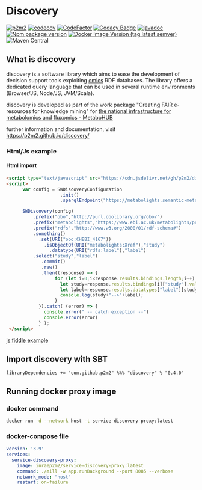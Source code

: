 # Discovery

[![p2m2](https://circleci.com/gh/p2m2/discovery.svg?style=shield)](https://app.circleci.com/pipelines/github/p2m2)
[![codecov](https://codecov.io/gh/p2m2/discovery/branch/develop/graph/badge.svg)](https://codecov.io/gh/p2m2/discovery)
[![CodeFactor](https://www.codefactor.io/repository/github/p2m2/discovery/badge)](https://www.codefactor.io/repository/github/p2m2/discovery)
[![Codacy Badge](https://app.codacy.com/project/badge/Grade/8d8ecb66f9ff4963a22efab3c693b629)](https://www.codacy.com/gh/p2m2/discovery/dashboard?utm_source=github.com&amp;utm_medium=referral&amp;utm_content=p2m2/discovery&amp;utm_campaign=Badge_Grade)
[![javadoc](https://javadoc.io/badge2/com.github.p2m2/discovery_2.13/javadoc.svg)](https://javadoc.io/doc/com.github.p2m2/discovery_2.13)
[![Npm package version](https://shields.io/npm/v/@p2m2/discovery)](https://www.npmjs.com/package/@p2m2/discovery)
[![Docker Image Version (tag latest semver)](https://img.shields.io/docker/automated/inraep2m2/service-discovery-proxy)](https://hub.docker.com/repository/docker/inraep2m2/service-discovery-proxy)
![Maven Central](https://img.shields.io/maven-central/v/com.github.p2m2/discovery_2.13)

## What is discovery

discovery is a software library which aims to ease the development of decision support tools
exploiting [omics](https://en.wikipedia.org/wiki/Multiomics) RDF databases.
The library offers a dedicated query language that can be used in several runtime environments (Browser/JS, Node/JS, JVM/Scala).

discovery is developed as part of the work package "Creating FAIR e-resources for knowledge mining" for [the
national infrastructure for metabolomics and fluxomics - MetaboHUB](https://www.metabohub.fr/home.html)

further information and documentation, visit https://p2m2.github.io/discovery/

### Html/Js example

#### Html import 

```html 
<script type="text/javascript" src="https://cdn.jsdelivr.net/gh/p2m2/discovery@develop/dist/discovery-web.min.js"> </script> 
<script>
      var config = SWDiscoveryConfiguration
                    .init()
                    .sparqlEndpoint("https://metabolights.semantic-metabolomics.fr/sparql");

      SWDiscovery(config)
          .prefix("obo","http://purl.obolibrary.org/obo/")
          .prefix("metabolights","https://www.ebi.ac.uk/metabolights/property#")
          .prefix("rdfs","http://www.w3.org/2000/01/rdf-schema#")
          .something()
            .set(URI("obo:CHEBI_4167"))
              .isObjectOf(URI("metabolights:Xref"),"study")
                .datatype(URI("rdfs:label"),"label")
          .select("study","label")
             .commit()
             .raw()
             .then((response) => {
                  for (let i=0;i<response.results.bindings.length;i++) {
                    let study=response.results.bindings[i]["study"].value;
                    let label=response.results.datatypes["label"][study][0].value; 
                    console.log(study+"-->"+label);
                  }
            }).catch( (error) => {
              console.error(" -- catch exception --")
              console.error(error)
            } );
 </script>
 ```

[js fiddle example](https://jsfiddle.net/xv3d4Lte/1/)


## Import discovery with SBT

``` 
libraryDependencies += "com.github.p2m2" %%% "discovery" % "0.4.0"
```

## Running docker proxy image

### docker command
```bash
docker run -d --network host -t service-discovery-proxy:latest
```

### docker-compose file

```yaml
version: '3.9'
services:
  service-discovery-proxy:
    image: inraep2m2/service-discovery-proxy:latest
    command: ./mill -w app.runBackground --port 8085 --verbose
    network_mode: "host"
    restart: on-failure
```

